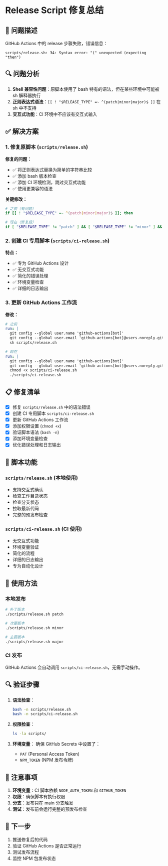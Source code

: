 # Release Script 修复总结

## 🐛 问题描述

GitHub Actions 中的 release 步骤失败，错误信息：

```
scripts/release.sh: 34: Syntax error: "(" unexpected (expecting "then")
```

## 🔍 问题分析

1. **Shell 兼容性问题**：原脚本使用了 bash 特有的语法，但在某些环境中可能被 sh 解释器执行
2. **正则表达式语法**：`[[ ! "$RELEASE_TYPE" =~ ^(patch|minor|major)$ ]]` 在 sh 中不支持
3. **交互式功能**：CI 环境中不应该有交互式输入

## ✅ 解决方案

### 1. 修复原脚本 (`scripts/release.sh`)

**修复的问题：**

- ✅ 将正则表达式替换为简单的字符串比较
- ✅ 添加 bash 版本检查
- ✅ 添加 CI 环境检测，跳过交互式功能
- ✅ 使用更兼容的语法

**关键修改：**

```bash
# 之前（有问题）
if [[ ! "$RELEASE_TYPE" =~ ^(patch|minor|major)$ ]]; then

# 现在（修复后）
if [ "$RELEASE_TYPE" != "patch" ] && [ "$RELEASE_TYPE" != "minor" ] && [ "$RELEASE_TYPE" != "major" ]; then
```

### 2. 创建 CI 专用脚本 (`scripts/ci-release.sh`)

**特点：**

- ✅ 专为 GitHub Actions 设计
- ✅ 无交互式功能
- ✅ 简化的错误处理
- ✅ 环境变量检查
- ✅ 详细的日志输出

### 3. 更新 GitHub Actions 工作流

**修改：**

```yaml
# 之前
run: |
  git config --global user.name 'github-actions[bot]'
  git config --global user.email 'github-actions[bot]@users.noreply.github.com'
  sh scripts/release.sh

# 现在
run: |
  git config --global user.name 'github-actions[bot]'
  git config --global user.email 'github-actions[bot]@users.noreply.github.com'
  chmod +x scripts/ci-release.sh
  ./scripts/ci-release.sh
```

## 📋 修复清单

- [x] 修复 `scripts/release.sh` 中的语法错误
- [x] 创建 CI 专用脚本 `scripts/ci-release.sh`
- [x] 更新 GitHub Actions 工作流
- [x] 添加权限设置 (`chmod +x`)
- [x] 验证脚本语法 (`bash -n`)
- [x] 添加环境变量检查
- [x] 优化错误处理和日志输出

## 🔧 脚本功能

### `scripts/release.sh` (本地使用)

- 支持交互式确认
- 检查工作目录状态
- 检查分支状态
- 拉取最新代码
- 完整的预发布检查

### `scripts/ci-release.sh` (CI 使用)

- 无交互式功能
- 环境变量验证
- 简化的流程
- 详细的日志输出
- 专为自动化设计

## 🚀 使用方法

### 本地发布

```bash
# 补丁版本
./scripts/release.sh patch

# 次要版本
./scripts/release.sh minor

# 主要版本
./scripts/release.sh major
```

### CI 发布

GitHub Actions 会自动调用 `scripts/ci-release.sh`，无需手动操作。

## 🔍 验证步骤

1. **语法检查**：

   ```bash
   bash -n scripts/release.sh
   bash -n scripts/ci-release.sh
   ```

2. **权限检查**：

   ```bash
   ls -la scripts/
   ```

3. **环境变量**：
   确保 GitHub Secrets 中设置了：
   - `PAT` (Personal Access Token)
   - `NPM_TOKEN` (NPM 发布令牌)

## 📝 注意事项

1. **环境变量**：CI 脚本依赖 `NODE_AUTH_TOKEN` 和 `GITHUB_TOKEN`
2. **权限**：确保脚本有执行权限
3. **分支**：发布只在 main 分支触发
4. **测试**：发布前会运行完整的预发布检查

## 🎯 下一步

1. 推送修复后的代码
2. 验证 GitHub Actions 是否正常运行
3. 测试发布流程
4. 监控 NPM 包发布状态
